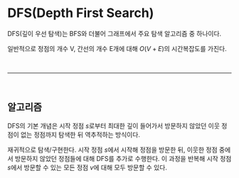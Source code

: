 # DFS(Depth First Search)

DFS(깊이 우선 탐색)는 BFS와 더불어 그래프에서 주요 탐색 알고리즘 중 하나이다.

일반적으로 정점의 개수 V, 간선의 개수 E개에 대해 $O(V+E)$의 시간복잡도를 가진다.    

&nbsp;

---------------------------
&nbsp;


## **알고리즘**

DFS의 기본 개념은 시작 정점 $s$로부터 최대한 깊이 들어가서 방문하지 않았던 이웃 정점이 없는 정점까지 탐색한 뒤 역추적하는 방식이다.

재귀적으로 탐색/구현한다. 시작 정점 $s$에서 시작해 정점을 방문한 뒤, 이웃한 정점 중에서 방문하지 않았던 정점들에 대해 DFS를 추가로 수행한다. 이 과정을 반복해 시작 정점 $s$에서 방문할 수 있는 모든 정점 $v$에 대해 모두 방문할 수 있다.



